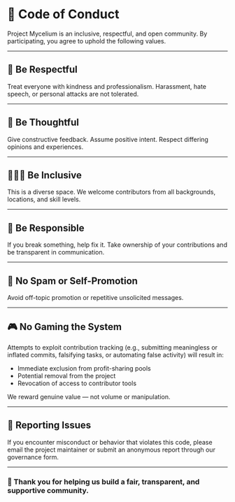 # 🧭 Code of Conduct

Project Mycelium is an inclusive, respectful, and open community. By participating, you agree to uphold the following values.

---

## 🙌 Be Respectful

Treat everyone with kindness and professionalism. Harassment, hate speech, or personal attacks are not tolerated.

---

## 🧠 Be Thoughtful

Give constructive feedback. Assume positive intent. Respect differing opinions and experiences.

---

## 🧑‍🤝‍🧑 Be Inclusive

This is a diverse space. We welcome contributors from all backgrounds, locations, and skill levels.

---

## 🧱 Be Responsible

If you break something, help fix it. Take ownership of your contributions and be transparent in communication.

---

## 🧼 No Spam or Self-Promotion

Avoid off-topic promotion or repetitive unsolicited messages.

---

## 🎮 No Gaming the System

Attempts to exploit contribution tracking (e.g., submitting meaningless or inflated commits, falsifying tasks, or automating false activity) will result in:

- Immediate exclusion from profit-sharing pools
- Potential removal from the project
- Revocation of access to contributor tools

We reward genuine value — not volume or manipulation.

---

## 🚨 Reporting Issues

If you encounter misconduct or behavior that violates this code, please email the project maintainer or submit an anonymous report through our governance form.

---

### 🤝 Thank you for helping us build a fair, transparent, and supportive community.
